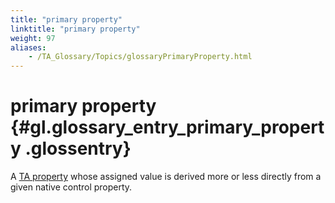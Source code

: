 ```yaml
--- 
title: "primary property"
linktitle: "primary property"
weight: 97
aliases: 
    - /TA_Glossary/Topics/glossaryPrimaryProperty.html
---
```

# primary property {#gl.glossary_entry_primary_property .glossentry}

A [TA property](glossaryTAProperty.html) whose assigned value is derived more or less directly from a given native control property.


